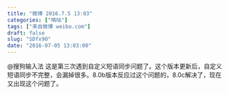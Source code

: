 ```yaml
---
title: "微博 2016.7.5 13:03"
categories: ["嘀咕"]
tags: ["来自微博 weibo.com"]
draft: false
slug: "SDfx9O"
date: "2016-07-05 13:03:00"
---
```


<p>@搜狗输入法 这是第三次遇到自定义短语同步问题了。这个版本更新后，自定义短语同步不完整，会漏掉很多。8.0b版本反应过这个问题的，8.0c解决了，现在又出现这个问题了。 ​​​​</p>
